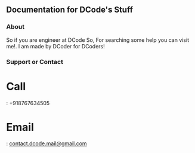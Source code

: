 ## Documentation for DCode's Stuff

### About

So if you are engineer at DCode So, For searching some help you can visit me!. I am made by DCoder for DCoders!

### Support or Contact

# Call
: +918767634505

# Email
: contact.dcode.mail@gmail.com
